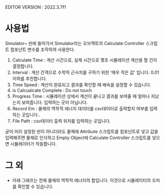 EDITOR VERSION : 2022.3.7f1

# 사용법
Simulator~ 씬에 들어가서 Simulator라는 오브젝트의 Calculate Controller 스크립트 컴포넌트 변수를 조작하여 사용한다.
1. Calculate Time : 계산 시간으로, 실제 시간으로 몇초 시뮬레이션 계산을 할 건지 결정합니다.
2. Interval : 계산 간격으로 수학적 근사치를 구하기 위한 '매우 작은 값' 입니다. 0.01이하를 추천합니다.
3. Time Speed : 계산이 완료되고 결과를 확인할 때 배속을 설정할 수 있습니다.
4. is Calcualcate Complete : Do not touch
5. Progress Time : 시뮬레이션 상에서 계산이 끝나고 결과를 보여줄 때 얼마나 지났는지 보여줍니다. 입력하는 곳이 아닙니다.
6. Record Em : 물체의 역학적 에너지 데이터를 csv데이터로 출력할지 여부를 입력하는 곳입니다..
7. File Path : csv데이터 출력 위치를 입력하는 곳입니다.

굳이 미리 설정된 씬이 아니더라도 물체에 Attribute 스크립트를 컴포넌트로 넣고 값을 입력해주면 물체로 인식하고
Empty Object에 Calculate Controller 스크립트를 넣으면 시뮬레이터가 작동합니다.

# 그 외
- 아래 그래프는 전체 물체의 역학적 에너지의 합입니다. 이것으로 시뮬레이터의 오차를 확인할 수 있습니다.
